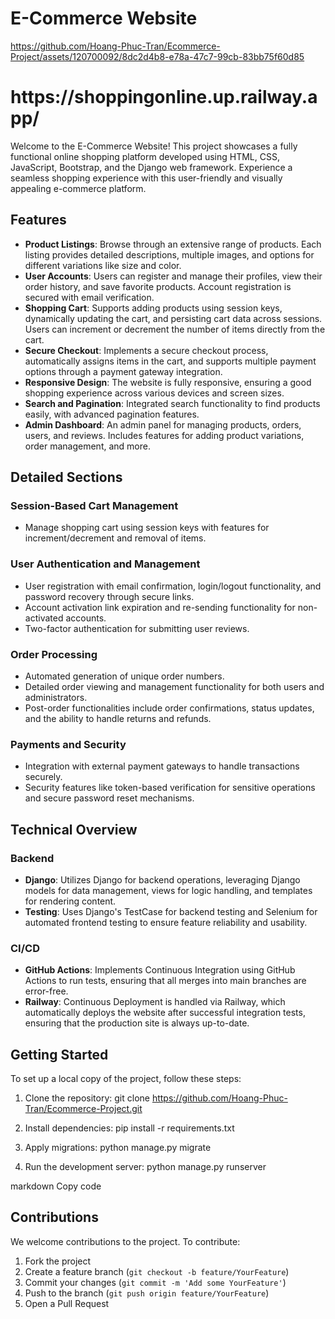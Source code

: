 # E-Commerce Website

https://github.com/Hoang-Phuc-Tran/Ecommerce-Project/assets/120700092/8dc2d4b8-e78a-47c7-99cb-83bb75f60d85

<h1> https://shoppingonline.up.railway.app/ </h1>

Welcome to the E-Commerce Website! This project showcases a fully functional online shopping platform developed using HTML, CSS, JavaScript, Bootstrap, and the Django web framework. Experience a seamless shopping experience with this user-friendly and visually appealing e-commerce platform.

## Features

- **Product Listings**: Browse through an extensive range of products. Each listing provides detailed descriptions, multiple images, and options for different variations like size and color.
- **User Accounts**: Users can register and manage their profiles, view their order history, and save favorite products. Account registration is secured with email verification.
- **Shopping Cart**: Supports adding products using session keys, dynamically updating the cart, and persisting cart data across sessions. Users can increment or decrement the number of items directly from the cart.
- **Secure Checkout**: Implements a secure checkout process, automatically assigns items in the cart, and supports multiple payment options through a payment gateway integration.
- **Responsive Design**: The website is fully responsive, ensuring a good shopping experience across various devices and screen sizes.
- **Search and Pagination**: Integrated search functionality to find products easily, with advanced pagination features.
- **Admin Dashboard**: An admin panel for managing products, orders, users, and reviews. Includes features for adding product variations, order management, and more.

## Detailed Sections

### Session-Based Cart Management
- Manage shopping cart using session keys with features for increment/decrement and removal of items.

### User Authentication and Management
- User registration with email confirmation, login/logout functionality, and password recovery through secure links.
- Account activation link expiration and re-sending functionality for non-activated accounts.
- Two-factor authentication for submitting user reviews.

### Order Processing
- Automated generation of unique order numbers.
- Detailed order viewing and management functionality for both users and administrators.
- Post-order functionalities include order confirmations, status updates, and the ability to handle returns and refunds.

### Payments and Security
- Integration with external payment gateways to handle transactions securely.
- Security features like token-based verification for sensitive operations and secure password reset mechanisms.

## Technical Overview

### Backend
- **Django**: Utilizes Django for backend operations, leveraging Django models for data management, views for logic handling, and templates for rendering content.
- **Testing**: Uses Django's TestCase for backend testing and Selenium for automated frontend testing to ensure feature reliability and usability.

### CI/CD
- **GitHub Actions**: Implements Continuous Integration using GitHub Actions to run tests, ensuring that all merges into main branches are error-free.
- **Railway**: Continuous Deployment is handled via Railway, which automatically deploys the website after successful integration tests, ensuring that the production site is always up-to-date.

## Getting Started

To set up a local copy of the project, follow these steps:

1. Clone the repository:
git clone https://github.com/Hoang-Phuc-Tran/Ecommerce-Project.git

2. Install dependencies:
pip install -r requirements.txt

3. Apply migrations:
python manage.py migrate

4. Run the development server:
python manage.py runserver

markdown
Copy code

## Contributions

We welcome contributions to the project. To contribute:

1. Fork the project
2. Create a feature branch (`git checkout -b feature/YourFeature`)
3. Commit your changes (`git commit -m 'Add some YourFeature'`)
4. Push to the branch (`git push origin feature/YourFeature`)
5. Open a Pull Request
